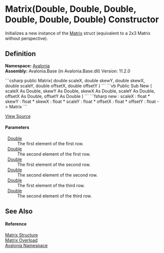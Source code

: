 # Matrix(Double, Double, Double, Double, Double, Double) Constructor


Initializes a new instance of the <a href="T_Avalonia_Matrix">Matrix</a> struct (equivalent to a 2x3 Matrix without perspective).



## Definition
**Namespace:** <a href="N_Avalonia">Avalonia</a>  
**Assembly:** Avalonia.Base (in Avalonia.Base.dll) Version: 11.2.0

<Tabs groupId="api-code-preview">
<TabItem value="csharp" label="C#">
```csharp
public Matrix(
	double scaleX,
	double skewY,
	double skewX,
	double scaleY,
	double offsetX,
	double offsetY
)
```
</TabItem>
<TabItem value="vb" label="VB">
```vb
Public Sub New ( 
	scaleX As Double,
	skewY As Double,
	skewX As Double,
	scaleY As Double,
	offsetX As Double,
	offsetY As Double
)
```
</TabItem>
<TabItem value="fsharp" label="F#">
```fsharp
new : 
        scaleX : float * 
        skewY : float * 
        skewX : float * 
        scaleY : float * 
        offsetX : float * 
        offsetY : float -> Matrix
```
</TabItem>
</Tabs>



<a href="https://github.com/AvaloniaUI/Avalonia/tree/master/src/Avalonia.Base/Matrix.cs#L50" title="View the source code">View Source</a>



#### Parameters
<dl><dt>  <a href="https://learn.microsoft.com/dotnet/api/system.double" target="_blank" rel="noopener noreferrer">Double</a></dt><dd>The first element of the first row.</dd><dt>  <a href="https://learn.microsoft.com/dotnet/api/system.double" target="_blank" rel="noopener noreferrer">Double</a></dt><dd>The second element of the first row.</dd><dt>  <a href="https://learn.microsoft.com/dotnet/api/system.double" target="_blank" rel="noopener noreferrer">Double</a></dt><dd>The first element of the second row.</dd><dt>  <a href="https://learn.microsoft.com/dotnet/api/system.double" target="_blank" rel="noopener noreferrer">Double</a></dt><dd>The second element of the second row.</dd><dt>  <a href="https://learn.microsoft.com/dotnet/api/system.double" target="_blank" rel="noopener noreferrer">Double</a></dt><dd>The first element of the third row.</dd><dt>  <a href="https://learn.microsoft.com/dotnet/api/system.double" target="_blank" rel="noopener noreferrer">Double</a></dt><dd>The second element of the third row.</dd></dl>

## See Also


#### Reference
<a href="T_Avalonia_Matrix">Matrix Structure</a>  
<a href="Overload_Avalonia_Matrix__ctor">Matrix Overload</a>  
<a href="N_Avalonia">Avalonia Namespace</a>  

